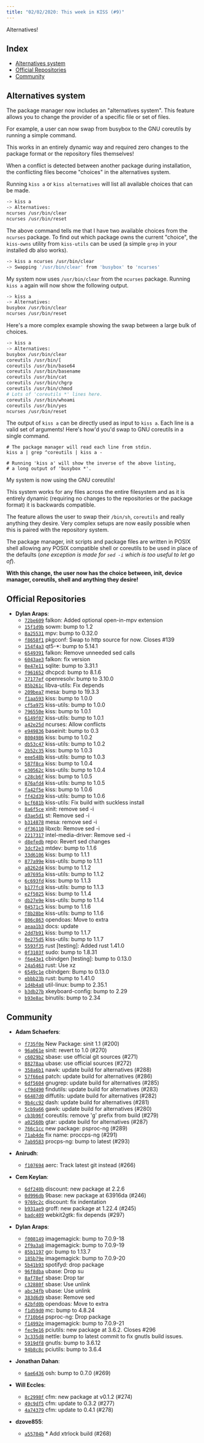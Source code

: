 ```yaml
---
title: "02/02/2020: This week in KISS (#9)"
---
```


Alternatives!

## Index

<!-- vim-markdown-toc GFM -->

* [Alternatives system](#alternatives-system)
* [Official Repositories](#official-repositories)
* [Community](#community)

<!-- vim-markdown-toc -->

## Alternatives system

The package manager now includes an "alternatives system". This feature allows you to change the provider of a specific file or set of files.

For example, a user can now swap from busybox to the GNU coreutils by running a simple command.

This works in an entirely dynamic way and required zero changes to the package format or the repository files themselves!

When a conflict is detected between another package during installation, the conflicting files become "choices" in the alternatives system.

Running `kiss a` or `kiss alternatives` will list all available choices that can be made.

```sh
-> kiss a
-> Alternatives:
ncurses /usr/bin/clear
ncurses /usr/bin/reset
```

The above command tells me that I have two available choices from the `ncurses` package. To find out which package owns the current "choice", the `kiss-owns` utility from `kiss-utils` can be used (a simple `grep` in your installed db also works).

```sh
-> kiss a ncurses /usr/bin/clear
-> Swapping '/usr/bin/clear' from 'busybox' to 'ncurses'
```

My system now uses `/usr/bin/clear` from the `ncurses` package. Running `kiss a` again will now show the following output.

```sh
-> kiss a
-> Alternatives:
busybox /usr/bin/clear
ncurses /usr/bin/reset
```

Here's a more complex example showing the swap between a large bulk of choices.

```sh
-> kiss a
-> Alternatives:
busybox /usr/bin/clear
coreutils /usr/bin/[
coreutils /usr/bin/base64
coreutils /usr/bin/basename
coreutils /usr/bin/cat
coreutils /usr/bin/chgrp
coreutils /usr/bin/chmod
# Lots of 'coreutils *' lines here.
coreutils /usr/bin/whoami
coreutils /usr/bin/yes
ncurses /usr/bin/reset
```

The output of `kiss a` can be directly used as input to `kiss a`. Each line is a valid set of arguments! Here's how'd you'd swap to GNU coreutils in a single command.

```
# The package manager will read each line from stdin.
kiss a | grep ^coreutils | kiss a -

# Running 'kiss a' will show the inverse of the above listing,
# a long output of 'busybox *'.
```

My system is now using the GNU coreutils!

This system works for any files across the entire filesystem and as it is entirely dynamic (requiring no changes to the repositories or the package format) it is backwards compatible.

The feature allows the user to swap their `/bin/sh`, `coreutils` and really anything they desire. Very complex setups are now easily possible when this is paired with the repository system.

The package manager, init scripts and package files are written in POSIX shell allowing any POSIX compatible shell or coreutils to be used in place of the defaults (*one exception is made for `sed -i` which is too useful to let go of*).

**With this change, the user now has the choice between, init, device manager, coreutils, shell and anything they desire!**


## Official Repositories

- **Dylan Araps**:
    - [`72be609`](https://github.com/kisslinux/repo/commit/72be609) falkon: Added optional open-in-mpv extension
    - [`15f1d9b`](https://github.com/kisslinux/repo/commit/15f1d9b) sowm: bump to 1.2
    - [`8a25531`](https://github.com/kisslinux/repo/commit/8a25531) mpv: bump to 0.32.0
    - [`f8658f1`](https://github.com/kisslinux/repo/commit/f8658f1) pkgconf: Swap to http source for now. Closes #139
    - [`154f4a3`](https://github.com/kisslinux/repo/commit/154f4a3) qt5-*: bump to 5.14.1
    - [`6549391`](https://github.com/kisslinux/repo/commit/6549391) falkon: Remove unneeded sed calls
    - [`6043ae3`](https://github.com/kisslinux/repo/commit/6043ae3) falkon: fix version
    - [`0e47e11`](https://github.com/kisslinux/repo/commit/0e47e11) sqlite: bump to 3.31.1
    - [`f961652`](https://github.com/kisslinux/repo/commit/f961652) dhcpcd: bump to 8.1.6
    - [`37177ef`](https://github.com/kisslinux/repo/commit/37177ef) openresolv: bump to 3.10.0
    - [`85b261c`](https://github.com/kisslinux/repo/commit/85b261c) libva-utils: Fix depends
    - [`209bea7`](https://github.com/kisslinux/repo/commit/209bea7) mesa: bump to 19.3.3
    - [`f1aa593`](https://github.com/kisslinux/repo/commit/f1aa593) kiss: bump to 1.0.0
    - [`cf5a975`](https://github.com/kisslinux/repo/commit/cf5a975) kiss-utils: bump to 1.0.0
    - [`796550e`](https://github.com/kisslinux/repo/commit/796550e) kiss: bump to 1.0.1
    - [`6149f07`](https://github.com/kisslinux/repo/commit/6149f07) kiss-utils: bump to 1.0.1
    - [`a42e25d`](https://github.com/kisslinux/repo/commit/a42e25d) ncurses: Allow conflicts
    - [`e949836`](https://github.com/kisslinux/repo/commit/e949836) baseinit: bump to 0.3
    - [`8004986`](https://github.com/kisslinux/repo/commit/8004986) kiss: bump to 1.0.2
    - [`db53c47`](https://github.com/kisslinux/repo/commit/db53c47) kiss-utils: bump to 1.0.2
    - [`2b52c35`](https://github.com/kisslinux/repo/commit/2b52c35) kiss: bump to 1.0.3
    - [`eee548b`](https://github.com/kisslinux/repo/commit/eee548b) kiss-utils: bump to 1.0.3
    - [`587f8ca`](https://github.com/kisslinux/repo/commit/587f8ca) kiss: bump to 1.0.4
    - [`e30562c`](https://github.com/kisslinux/repo/commit/e30562c) kiss-utils: bump to 1.0.4
    - [`c28cb6f`](https://github.com/kisslinux/repo/commit/c28cb6f) kiss: bump to 1.0.5
    - [`876afd4`](https://github.com/kisslinux/repo/commit/876afd4) kiss-utils: bump to 1.0.5
    - [`fa42f5e`](https://github.com/kisslinux/repo/commit/fa42f5e) kiss: bump to 1.0.6
    - [`ff42d39`](https://github.com/kisslinux/repo/commit/ff42d39) kiss-utils: bump to 1.0.6
    - [`bcf681b`](https://github.com/kisslinux/repo/commit/bcf681b) kiss-utils: Fix build with suckless install
    - [`8a6f5ce`](https://github.com/kisslinux/repo/commit/8a6f5ce) xinit: remove sed -i
    - [`d3ae5d1`](https://github.com/kisslinux/repo/commit/d3ae5d1) st: Remove sed -i
    - [`b314878`](https://github.com/kisslinux/repo/commit/b314878) mesa: remove sed -i
    - [`df36110`](https://github.com/kisslinux/repo/commit/df36110) libxcb: Remove sed -i
    - [`2217317`](https://github.com/kisslinux/repo/commit/2217317) intel-media-driver: Remove sed -i
    - [`d8efedb`](https://github.com/kisslinux/repo/commit/d8efedb) repo: Revert sed changes
    - [`3dcf2e3`](https://github.com/kisslinux/repo/commit/3dcf2e3) mtdev: bump to 1.1.6
    - [`33d6106`](https://github.com/kisslinux/repo/commit/33d6106) kiss: bump to 1.1.1
    - [`877a99e`](https://github.com/kisslinux/repo/commit/877a99e) kiss-utils: bump to 1.1.1
    - [`a8262d4`](https://github.com/kisslinux/repo/commit/a8262d4) kiss: bump to 1.1.2
    - [`a07695a`](https://github.com/kisslinux/repo/commit/a07695a) kiss-utils: bump to 1.1.2
    - [`6c693fd`](https://github.com/kisslinux/repo/commit/6c693fd) kiss: bump to 1.1.3
    - [`b177fc8`](https://github.com/kisslinux/repo/commit/b177fc8) kiss-utils: bump to 1.1.3
    - [`e2f5025`](https://github.com/kisslinux/repo/commit/e2f5025) kiss: bump to 1.1.4
    - [`db27e9e`](https://github.com/kisslinux/repo/commit/db27e9e) kiss-utils: bump to 1.1.4
    - [`04571c5`](https://github.com/kisslinux/repo/commit/04571c5) kiss: bump to 1.1.6
    - [`f8b28be`](https://github.com/kisslinux/repo/commit/f8b28be) kiss-utils: bump to 1.1.6
    - [`806c863`](https://github.com/kisslinux/repo/commit/806c863) opendoas: Move to extra
    - [`aeaa1b3`](https://github.com/kisslinux/repo/commit/aeaa1b3) docs: update
    - [`2dd7b91`](https://github.com/kisslinux/repo/commit/2dd7b91) kiss: bump to 1.1.7
    - [`0e275d5`](https://github.com/kisslinux/repo/commit/0e275d5) kiss-utils: bump to 1.1.7
    - [`5593f35`](https://github.com/kisslinux/repo/commit/5593f35) rust [testing]: Added rust 1.41.0
    - [`0f3103f`](https://github.com/kisslinux/repo/commit/0f3103f) sudo: bump to 1.8.31
    - [`f6e43e1`](https://github.com/kisslinux/repo/commit/f6e43e1) cbindgen [testing]: bump to 0.13.0
    - [`24a5463`](https://github.com/kisslinux/repo/commit/24a5463) rust: Use xz
    - [`6549c1e`](https://github.com/kisslinux/repo/commit/6549c1e) cbindgen: Bump to 0.13.0
    - [`ebbb23b`](https://github.com/kisslinux/repo/commit/ebbb23b) rust: bump to 1.41.0
    - [`1d4b4a8`](https://github.com/kisslinux/repo/commit/1d4b4a8) util-linux: bump to 2.35.1
    - [`b3db27b`](https://github.com/kisslinux/repo/commit/b3db27b) xkeyboard-config: bump to 2.29
    - [`b93e8ac`](https://github.com/kisslinux/repo/commit/b93e8ac) binutils: bump to 2.34


## Community

- **Adam Schaefers**:
    - [`f735f0e`](https://github.com/kisslinux/community/commit/f735f0e) New Package: sinit 1.1 (#200)
    - [`96a061e`](https://github.com/kisslinux/community/commit/96a061e) sinit: revert to 1.0 (#270)
    - [`c6029b2`](https://github.com/kisslinux/community/commit/c6029b2) sbase: use official git sources (#271)
    - [`88278aa`](https://github.com/kisslinux/community/commit/88278aa) ubase: use official sources (#272)
    - [`358a6b1`](https://github.com/kisslinux/community/commit/358a6b1) nawk: update build for alternatives (#288)
    - [`57f66e4`](https://github.com/kisslinux/community/commit/57f66e4) patch: update build for alternatives (#286)
    - [`6df5604`](https://github.com/kisslinux/community/commit/6df5604) gnugrep: update build for alternatives (#285)
    - [`cf9d490`](https://github.com/kisslinux/community/commit/cf9d490) findutils: update build for alternatives (#283)
    - [`66487d0`](https://github.com/kisslinux/community/commit/66487d0) diffutils: update build for alternatives (#282)
    - [`9b4cc92`](https://github.com/kisslinux/community/commit/9b4cc92) dash: update build for alternatives (#281)
    - [`5cb9a66`](https://github.com/kisslinux/community/commit/5cb9a66) gawk: update build for alternatives (#280)
    - [`cb3b96f`](https://github.com/kisslinux/community/commit/cb3b96f) coreutils: remove 'g' prefix from build (#279)
    - [`a02560b`](https://github.com/kisslinux/community/commit/a02560b) gtar: update build for alternatives (#287)
    - [`766c1cc`](https://github.com/kisslinux/community/commit/766c1cc) new package: psproc-ng (#289)
    - [`71ab4de`](https://github.com/kisslinux/community/commit/71ab4de) fix name: proccps-ng (#291)
    - [`7ab9583`](https://github.com/kisslinux/community/commit/7ab9583) procps-ng: bump to latest (#293)

- **Anirudh**:
    - [`f107694`](https://github.com/kisslinux/community/commit/f107694) aerc: Track latest git instead (#266)

- **Cem Keylan**:
    - [`6df240b`](https://github.com/kisslinux/community/commit/6df240b) discount: new package at 2.2.6
    - [`0d996db`](https://github.com/kisslinux/community/commit/0d996db) 9base: new package at 63916da (#246)
    - [`9769c2c`](https://github.com/kisslinux/community/commit/9769c2c) discount: fix indentation
    - [`b931ae9`](https://github.com/kisslinux/community/commit/b931ae9) groff: new package at 1.22.4 (#245)
    - [`badc409`](https://github.com/kisslinux/community/commit/badc409) webkit2gtk: fix depends (#297)

- **Dylan Araps**:
    - [`f008149`](https://github.com/kisslinux/community/commit/f008149) imagemagick: bump to 7.0.9-18
    - [`2f9a3a8`](https://github.com/kisslinux/community/commit/2f9a3a8) imagemagick: bump to 7.0.9-19
    - [`85b1197`](https://github.com/kisslinux/community/commit/85b1197) go: bump to 1.13.7
    - [`185b79e`](https://github.com/kisslinux/community/commit/185b79e) imagemagick: bump to 7.0.9-20
    - [`5b41b93`](https://github.com/kisslinux/community/commit/5b41b93) spotifyd: drop package
    - [`96f8dba`](https://github.com/kisslinux/community/commit/96f8dba) ubase: Drop su
    - [`8af78ef`](https://github.com/kisslinux/community/commit/8af78ef) sbase: Drop tar
    - [`c32880f`](https://github.com/kisslinux/community/commit/c32880f) sbase: Use unlink
    - [`abc34fb`](https://github.com/kisslinux/community/commit/abc34fb) ubase: Use unlink
    - [`383d6d9`](https://github.com/kisslinux/community/commit/383d6d9) sbase: Remove sed
    - [`42bfd0b`](https://github.com/kisslinux/community/commit/42bfd0b) opendoas: Move to extra
    - [`f1d59d0`](https://github.com/kisslinux/community/commit/f1d59d0) mc: bump to 4.8.24
    - [`f710b64`](https://github.com/kisslinux/community/commit/f710b64) psproc-ng: Drop package
    - [`f14992e`](https://github.com/kisslinux/community/commit/f14992e) imagemagick: bump to 7.0.9-21
    - [`fec9e16`](https://github.com/kisslinux/community/commit/fec9e16) pciutils: new package at 3.6.2. Closes #296
    - [`3c335d8`](https://github.com/kisslinux/community/commit/3c335d8) nettle: bump to latest commit to fix gnutls build issues.
    - [`5919df8`](https://github.com/kisslinux/community/commit/5919df8) gnutls: bump to 3.6.12
    - [`94b8c8c`](https://github.com/kisslinux/community/commit/94b8c8c) pciutils: bump to 3.6.4

- **Jonathan Dahan**:
    - [`6ae6436`](https://github.com/kisslinux/community/commit/6ae6436) osh: bump to 0.7.0 (#269)

- **Will Eccles**:
    - [`8c2998f`](https://github.com/kisslinux/community/commit/8c2998f) cfm: new package at v0.1.2 (#274)
    - [`49c9df5`](https://github.com/kisslinux/community/commit/49c9df5) cfm: update to 0.3.2 (#277)
    - [`4a74379`](https://github.com/kisslinux/community/commit/4a74379) cfm: update to 0.4.1 (#278)

- **dzove855**:
    - [`a55704b`](https://github.com/kisslinux/community/commit/a55704b)     * Add xtrlock build (#268)

